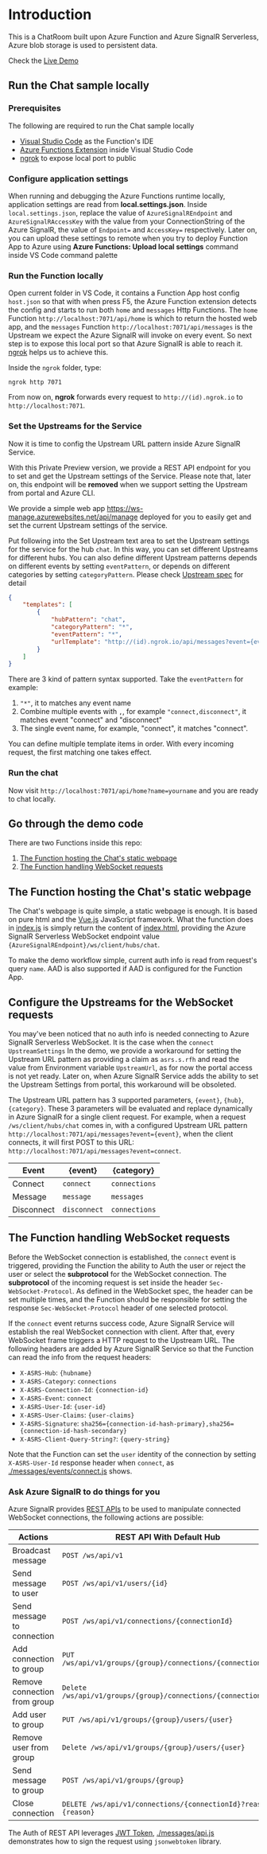 # Introduction
This is a ChatRoom built upon Azure Function and Azure SignalR Serverless, Azure blob storage is used to persistent data.

Check the [Live Demo](https://serverless-ws-chat.azurewebsites.net/api/home?code=msSB2Zn5P1VSRITEjQpFotgAuPLWDnvqvT0zcV/hP3uEgBUnMrygfQ==&name=testuser1)

## Run the Chat sample locally

### Prerequisites
The following are required to run the Chat sample locally
* [Visual Studio Code](https://code.visualstudio.com/) as the Function's IDE
* [Azure Functions Extension](https://marketplace.visualstudio.com/items?itemName=ms-azuretools.vscode-azurefunctions) inside Visual Studio Code
* [ngrok](https://ngrok.com/) to expose local port to public

### Configure application settings
When running and debugging the Azure Functions runtime locally, application settings are read from **local.settings.json**. Inside `local.settings.json`, replace the value of `AzureSignalREndpoint` and `AzureSignalRAccessKey` with the value from your ConnectionString of the Azure SignalR, the value of `Endpoint=` and `AccessKey=` respectively. Later on, you can upload these settings to remote when you try to deploy Function App to Azure using **Azure Functions: Upload local settings** command inside VS Code command palette

### Run the Function locally
Open current folder in VS Code, it contains a Function App host config `host.json` so that with when press F5, the Azure Function extension detects the config and starts to run both `home` and `messages` Http Functions. The `home` Function `http://localhost:7071/api/home` is which to return the hosted web app, and the `messages` Function `http://localhost:7071/api/messages` is the Upstream we expect the Azure SignalR will invoke on every event. So next step is to expose this local port so that Azure SignalR is able to reach it. [ngrok](https://ngrok.com/) helps us to achieve this.

Inside the `ngrok` folder, type:
```
ngrok http 7071
```

From now on, **ngrok** forwards every request to `http://(id).ngrok.io` to `http://localhost:7071`. 

### Set the Upstreams for the Service
Now it is time to config the Upstream URL pattern inside Azure SignalR Service.

With this Private Preview version, we provide a REST API endpoint for you to set and get the Upstream settings of the Service. Please note that, later on, this endpoint will be **removed** when we support setting the Upstream from portal and Azure CLI.

We provide a simple web app https://ws-manage.azurewebsites.net/api/manage deployed for you to easily get and set the current Upstream settings of the service.

Put following into the Set Upstream text area to set the Upstream settings for the service for the hub `chat`. In this way, you can set different Upstreams for different hubs. You can also define different Upstream patterns depends on different events by setting `eventPattern`, or depends on different categories by setting `categoryPattern`. Please check [Upstream spec](../../specs/runtime-websocket-serverless.md#upstream) for detail
```json
{
    "templates": [
        {
            "hubPattern": "chat",
            "categoryPattern": "*",
            "eventPattern": "*",
            "urlTemplate": "http://(id).ngrok.io/api/messages?event={event}"
        }
    ]
}
```

There are 3 kind of pattern syntax supported. Take the `eventPattern` for example:
1. `"*"`, it to matches any event name
2. Combine multiple events with `,`, for example `"connect,disconnect"`, it matches event "connect" and "disconnect"
3. The single event name, for example, "connect", it matches "connect".

You can define multiple template items in order. With every incoming request, the first matching one takes effect.

### Run the chat
Now visit `http://localhost:7071/api/home?name=yourname` and you are ready to chat locally.


## Go through the demo code
There are two Functions inside this repo:
1. [The Function hosting the Chat's static webpage](./home)
3. [The Function handling WebSocket requests](./messages)

## The Function hosting the Chat's static webpage
The Chat's webpage is quite simple, a static webpage is enough. It is based on pure html and the [Vue.js](https://cn.vuejs.org/index.html) JavaScript framework. What the function does in [index.js](./home/index.js) is simply return the content of [index.html](./home/index.html), providing the Azure SignalR Serverless WebSocket endpoint value `{AzureSignalREndpoint}/ws/client/hubs/chat`.

To make the demo workflow simple, current auth info is read from request's query `name`. AAD is also supported if AAD is configured for the Function App.

## Configure the Upstreams for the WebSocket requests

You may've been noticed that no auth info is needed connecting to Azure SignalR Serverless WebSocket. It is the case when the `connect` `UpstreamSettings`
In the demo, we provide a workaround for setting the Upstream URL pattern as providing a claim as `asrs.s.rfh` and read the value from Environment variable `UpstreamUrl`, as for now the portal access is not yet ready. Later on, when Azure SignalR Service adds the ability to set the Upstream Settings from portal, this workaround will be obsoleted.

The Upstream URL pattern has 3 supported parameters, `{event}`, `{hub}`, `{category}`. These 3 parameters will be evaluated and replace dynamically in Azure SignalR for a single client request. For example, when a request `/ws/client/hubs/chat` comes in, with a configured Upstream URL pattern `http://localhost:7071/api/messages?event={event}`, when the client connects, it will first POST to this URL: `http://localhost:7071/api/messages?event=connect`.

|Event  | {event} | {category} |
|-----------| -------------| ----------------|
|Connect | `connect` | `connections` |
|Message | `message` | `messages` |
|Disconnect | `disconnect` | `connections` |

## The Function handling WebSocket requests
Before the WebSocket connection is established, the `connect` event is triggered, providing the Function the ability to Auth the user or reject the user or select the **subprotocol** for the WebSocket connection. The **subprotocol** of the incoming request is set inside the header `Sec-WebSocket-Protocol`. As defined in the WebSocket spec, the header can be set multiple times, and the Function should be responsible for setting the response `Sec-WebSocket-Protocol` header of one selected protocol.

If the `connect` event returns success code, Azure SignalR Service will establish the real WebSocket connection with client. After that, every WebSocket frame triggers a HTTP request to the Upstream URL. The following headers are added by Azure SignalR Service so that the Function can read the info from the request headers:

* `X-ASRS-Hub`: `{hubname}`
* `X-ASRS-Category`: `connections`
* `X-ASRS-Connection-Id`: `{connection-id}`
* `X-ASRS-Event`: `connect`
* `X-ASRS-User-Id`: `{user-id}`
* `X-ASRS-User-Claims`: `{user-claims}`
* `X-ASRS-Signature`: `sha256={connection-id-hash-primary},sha256={connection-id-hash-secondary}`
* `X-ASRS-Client-Query-String?`: `{query-string}` 

Note that the Function can set the `user` identity of the connection by setting `X-ASRS-User-Id` response header when `connect`, as [./messages/events/connect.js](./messages/events/connect.js) shows.

### Ask Azure SignalR to do things for you
Azure SignalR provides [REST APIs](../../specs/ws.swagger.json) to be used to manipulate connected WebSocket connections, the following actions are possible:

| Actions | REST API With Default Hub | REST API With specific Hub|
|----|----|--|
| Broadcast message | `POST /ws/api/v1` | `POST /ws/api/v1/hubs/{hub}` |
| Send message to user | `POST /ws/api/v1/users/{id}`| `POST /ws/api/v1/hubs/{hub}/users/{id}`|
| Send message to connection |`POST /ws/api/v1/connections/{connectionId}`|`POST /ws/api/v1/hubs/{hub}/connections/{connectionId}`|
| Add connection to group |`PUT /ws/api/v1/groups/{group}/connections/{connectionId}`|`PUT /ws/api/v1/hubs/{hub}/groups/{group}/connections/{connectionId}`|
| Remove connection from group|`Delete /ws/api/v1/groups/{group}/connections/{connectionId}`|`Delete /ws/api/v1/hubs/{hub}/groups/{group}/connections/{connectionId}`|
| Add user to group |`PUT /ws/api/v1/groups/{group}/users/{user}`|`PUT /ws/api/v1/hubs/{hub}/groups/{group}/users/{user}`|
| Remove user from group|`Delete /ws/api/v1/groups/{group}/users/{user}`|`Delete /ws/api/v1/hubs/{hub}/groups/{group}/users/{user}`|
| Send message to group| `POST /ws/api/v1/groups/{group}`|`POST /ws/api/v1/hubs/{hub}/groups/{group}`|
| Close connection| `DELETE /ws/api/v1/connections/{connectionId}?reason={reason}` |`DELETE /ws/api/v1/hubs/{hub}/connections/{connectionId}?reason={reason}`|

The Auth of REST API leverages [JWT Token](https://jwt.io), [./messages/api.js](./messages/api.js) demonstrates how to sign the request using `jsonwebtoken` library.
